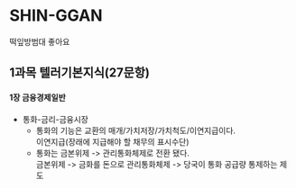 # SHIN-GGAN
떡잎방범대
좋아요
 
## 1과목 텔러기본지식(27문항)
 #### 1장 금융경제일반
 * 통화-금리-금융시장
   - 통화의 기능은 교환의 매개/가치저장/가치척도/이연지급이다.  
      이연지급(장래에 지급해야 할 채무의 표시수단)
   - 통화는 금본위제 -> 관리통화체제로 전환 됐다.  
      금본위제 -> 금화를 돈으로
      관리통화체제 -> 당국이 통화 공급량 통제하는 제도
